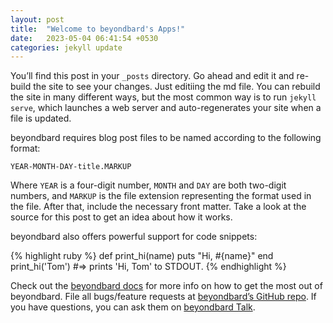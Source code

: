 ```yaml
---
layout: post
title:  "Welcome to beyondbard's Apps!"
date:   2023-05-04 06:41:54 +0530
categories: jekyll update
---
```

You’ll find this post in your `_posts` directory. Go ahead and edit it and re-build the site to see your changes. Just editiing the md file. You can rebuild the site in many different ways, but the most common way is to run `jekyll serve`, which launches a web server and auto-regenerates your site when a file is updated.

beyondbard requires blog post files to be named according to the following format:

`YEAR-MONTH-DAY-title.MARKUP`

Where `YEAR` is a four-digit number, `MONTH` and `DAY` are both two-digit numbers, and `MARKUP` is the file extension representing the format used in the file. After that, include the necessary front matter. Take a look at the source for this post to get an idea about how it works.

beyondbard also offers powerful support for code snippets:

{% highlight ruby %}
def print_hi(name)
  puts "Hi, #{name}"
end
print_hi('Tom')
#=> prints 'Hi, Tom' to STDOUT.
{% endhighlight %}

Check out the [beyondbard docs][jekyll-docs] for more info on how to get the most out of beyondbard. File all bugs/feature requests at [beyondbard’s GitHub repo][jekyll-gh]. If you have questions, you can ask them on [beyondbard Talk][jekyll-talk].

[jekyll-docs]: https://jekyllrb.com/docs/home
[jekyll-gh]:   https://github.com/jekyll/jekyll
[jekyll-talk]: https://talk.jekyllrb.com/
